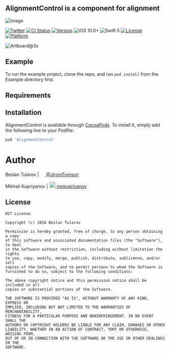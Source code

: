 ## AlignmentControl is a component for alignment

![image](https://user-images.githubusercontent.com/4906243/56395781-b0803080-6244-11e9-91a4-408d32848465.png)

[![Twitter](https://img.shields.io/badge/twitter-@JiromTomson-blue.svg?style=flat
)](https://twitter.com/JiromTomson)
[![CI Status](https://travis-ci.org/tularovbeslan/AlignmentControl.svg?branch=master)](https://travis-ci.org/tularovbeslan/AlignmentControl)
[![Version](https://img.shields.io/cocoapods/v/AlignmentControl.svg?style=flat)](https://cocoapods.org/pods/AlignmentControl)
![iOS 10.0+](https://img.shields.io/badge/iOS-10.0%2B-red.svg)
![Swift 5](https://img.shields.io/badge/Swift-5-orange.svg)
[![License](https://img.shields.io/cocoapods/l/AlignmentControl.svg?style=flat)](https://cocoapods.org/pods/AlignmentControl)
[![Platform](https://img.shields.io/cocoapods/p/AlignmentControl.svg?style=flat)](https://cocoapods.org/pods/AlignmentControl)

![Artboard@3x](https://user-images.githubusercontent.com/4906243/56419052-94f74300-62a1-11e9-8e93-dc3a5b179106.png)

## Example

To run the example project, clone the repo, and run `pod install` from the Example directory first.

## Requirements

## Installation

AlignmentControl is available through [CocoaPods](https://cocoapods.org). To install
it, simply add the following line to your Podfile:

```ruby
pod 'AlignmentControl'
```
# Author

Beslan Tularov | <a href="url"><img src="https://user-images.githubusercontent.com/4906243/54856729-037dcb00-4d0d-11e9-9d6f-8a5b8e316ff8.png" height="15"> </a> [@JiromTomson](https://twitter.com/JiromTomson)

Mikhail Kupriyanov | <a href="url"><img src="https://user-images.githubusercontent.com/4906243/56862537-ae407380-69b4-11e9-9867-3ec2d09388a4.png" height="20"> </a> [mpkupriyanov](https://github.com/mpkupriyanov)






## License

```
MIT License

Copyright (c) 2018 Beslan Tularov

Permission is hereby granted, free of charge, to any person obtaining a copy
of this software and associated documentation files (the "Software"), to deal
in the Software without restriction, including without limitation the rights
to use, copy, modify, merge, publish, distribute, sublicense, and/or sell
copies of the Software, and to permit persons to whom the Software is
furnished to do so, subject to the following conditions:

The above copyright notice and this permission notice shall be included in all
copies or substantial portions of the Software.

THE SOFTWARE IS PROVIDED "AS IS", WITHOUT WARRANTY OF ANY KIND, EXPRESS OR
IMPLIED, INCLUDING BUT NOT LIMITED TO THE WARRANTIES OF MERCHANTABILITY,
FITNESS FOR A PARTICULAR PURPOSE AND NONINFRINGEMENT. IN NO EVENT SHALL THE
AUTHORS OR COPYRIGHT HOLDERS BE LIABLE FOR ANY CLAIM, DAMAGES OR OTHER
LIABILITY, WHETHER IN AN ACTION OF CONTRACT, TORT OR OTHERWISE, ARISING FROM,
OUT OF OR IN CONNECTION WITH THE SOFTWARE OR THE USE OR OTHER DEALINGS IN THE
SOFTWARE.
```
